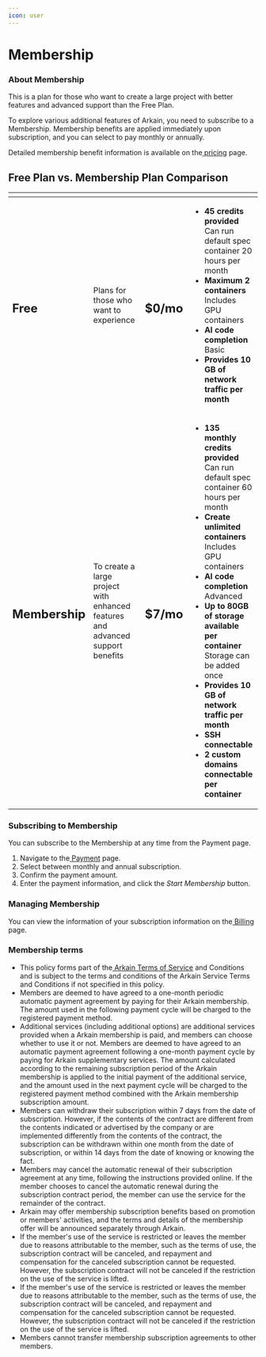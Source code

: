 ```yaml
---
icon: user
---
```


# Membership

### **About Membership** <a href="#about-membership_1" id="about-membership_1"></a>

This is a plan for those who want to create a large project with better features and advanced support than the Free Plan.

To explore various additional features of Arkain, you need to subscribe to a Membership. Membership benefits are applied immediately upon subscription, and you can select to pay monthly or annually.

Detailed membership benefit information is available on the[ pricing](https://ide.goorm.io/pricing) page.

## Free Plan vs. Membership Plan Comparison

<table data-card-size="large" data-view="cards"><thead><tr><th></th><th></th><th></th><th></th></tr></thead><tbody><tr><td><h2>Free</h2></td><td>Plans for those who want to experience<br></td><td><h2><strong>$0</strong>/mo</h2></td><td><ul><li><strong>45 credits provided</strong><br>Can run default spec container 20 hours per month</li><li><strong>Maximum 2 containers</strong><br>Includes GPU containers</li><li><strong>AI code completion</strong><br>Basic</li><li><strong>Provides 10 GB of network traffic per month</strong></li></ul></td></tr><tr><td><h2>Membership</h2></td><td>To create a large project with enhanced features and advanced support benefits</td><td><h2><strong>$7</strong>/mo</h2></td><td><ul><li><strong>135 monthly credits provided</strong><br>Can run default spec container 60 hours per month</li><li><strong>Create unlimited containers</strong><br>Includes GPU containers</li><li><strong>AI code completion</strong><br>Advanced</li><li><strong>Up to 80GB of storage available per container</strong><br>Storage can be added once</li><li><strong>Provides 10 GB of network traffic per month</strong></li><li><strong>SSH connectable</strong></li><li><strong>2 custom domains connectable per container</strong></li></ul></td></tr></tbody></table>



### **Subscribing to Membership** <a href="#subscribing-to-membership" id="subscribing-to-membership"></a>

You can subscribe to the Membership at any time from the Payment page.

1. Navigate to the[ Payment](https://ide.goorm.io/payment/checkout?type=membership) page.
2. Select between monthly and annual subscription.
3. Confirm the payment amount.
4. Enter the payment information, and click the _Start Membership_ button.

### **Managing Membership** <a href="#managing-membership" id="managing-membership"></a>

You can view the information of your subscription information on the[ Billing](https://ide.goorm.io/my/dashboard#/billing) page.

### **Membership terms** <a href="#membership-terms" id="membership-terms"></a>

* This policy forms part of the[ Arkain Terms of Service](https://accounts.goorm.io/terms) and Conditions and is subject to the terms and conditions of the Arkain Service Terms and Conditions if not specified in this policy.
* Members are deemed to have agreed to a one-month periodic automatic payment agreement by paying for their Arkain membership. The amount used in the following payment cycle will be charged to the registered payment method.
* Additional services (including additional options) are additional services provided when a Arkain membership is paid, and members can choose whether to use it or not. Members are deemed to have agreed to an automatic payment agreement following a one-month payment cycle by paying for Arkain supplementary services. The amount calculated according to the remaining subscription period of the Arkain membership is applied to the initial payment of the additional service, and the amount used in the next payment cycle will be charged to the registered payment method combined with the Arkain membership subscription amount.
* Members can withdraw their subscription within 7 days from the date of subscription. However, if the contents of the contract are different from the contents indicated or advertised by the company or are implemented differently from the contents of the contract, the subscription can be withdrawn within one month from the date of subscription, or within 14 days from the date of knowing or knowing the fact.
* Members may cancel the automatic renewal of their subscription agreement at any time, following the instructions provided online. If the member chooses to cancel the automatic renewal during the subscription contract period, the member can use the service for the remainder of the contract.
* Arkain may offer membership subscription benefits based on promotion or members' activities, and the terms and details of the membership offer will be announced separately through Arkain.
* If the member's use of the service is restricted or leaves the member due to reasons attributable to the member, such as the terms of use, the subscription contract will be canceled, and repayment and compensation for the canceled subscription cannot be requested. However, the subscription contract will not be canceled if the restriction on the use of the service is lifted.
* If the member's use of the service is restricted or leaves the member due to reasons attributable to the member, such as the terms of use, the subscription contract will be canceled, and repayment and compensation for the canceled subscription cannot be requested. However, the subscription contract will not be canceled if the restriction on the use of the service is lifted.
* Members cannot transfer membership subscription agreements to other members.
